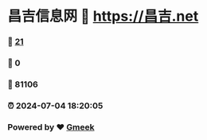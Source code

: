 # 昌吉信息网 :link: https://昌吉.net 
### :page_facing_up: [21](https://昌吉.net/tag.html) 
### :speech_balloon: 0 
### :hibiscus: 81106 
### :alarm_clock: 2024-07-04 18:20:05 
### Powered by :heart: [Gmeek](https://github.com/Meekdai/Gmeek)
